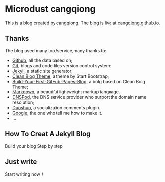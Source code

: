 # Microdust cangqiong

This is a blog created by cangqiong. The blog is live at [cangqiong.github.io](https://cangqiong.github.io/).

## Thanks

The blog used many tool/service,many thanks to:

* [Github](https://github.com/), all the data based on;
* [Git](https://git-scm.com/), blogs and code files version control system;
* [Jekyll](http://jekyllrb.com/), a static site generator;
* [Clean Blog Theme](https://github.com/IronSummitMedia/startbootstrap-clean-blog-jekyll), a theme by Start Bootstrap;
* [Build-Your-First-GitHub-Pages-Blog](https://github.com/Azeril/azeril.github.io), a bolg based on Clean Bolg Theme;
* [Markdown](https://daringfireball.net/projects/markdown/), a beautiful lightweight markup language.
* [DNSPod](https://www.dnspod.cn/), the DNS service provider who surport the domain name resolution;
* [Duoshuo](http://duoshuo.com/), a socialization comments plugin.
* [Google](http://google.com), the one who tell me how to make it.
* …

## How To Creat A Jekyll Blog

[](http://azeril.me/blog/Build-Your-First-GitHub-Pages-Blog.html)

Build your blog Step by step
## Just write

Start writing now！
